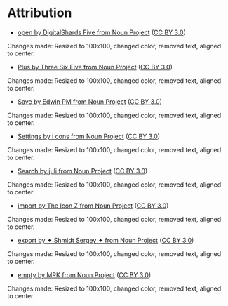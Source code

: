 # Attribution

- [open by DigitalShards Five from Noun Project](https://thenounproject.com/icon/open-1904155/) ([CC BY 3.0](https://creativecommons.org/licenses/by/3.0/))

 Changes made: Resized to 100x100, changed color, removed text, aligned to
 center.

- [Plus by Three Six Five from Noun Project](https://thenounproject.com/icon/plus-2048207/) ([CC BY 3.0](https://creativecommons.org/licenses/by/3.0/))

 Changes made: Resized to 100x100, changed color, removed text, aligned to
 center.

- [Save by Edwin PM from Noun Project](https://thenounproject.com/icon/save-1031851/) ([CC BY 3.0](https://creativecommons.org/licenses/by/3.0/))

 Changes made: Resized to 100x100, changed color, removed text, aligned to
 center.

- [Settings by i cons from Noun Project](https://thenounproject.com/icon/settings-2650523/) ([CC BY 3.0](https://creativecommons.org/licenses/by/3.0/))

 Changes made: Resized to 100x100, changed color, removed text, aligned to
 center.

- [Search by juli from Noun Project](https://thenounproject.com/icon/search-875352/) ([CC BY 3.0](https://creativecommons.org/licenses/by/3.0/))

 Changes made: Resized to 100x100, changed color, removed text, aligned to
 center.

- [import by The Icon Z from Noun Project](https://thenounproject.com/icon/import-3323719/) ([CC BY 3.0](https://creativecommons.org/licenses/by/3.0/))

 Changes made: Resized to 100x100, changed color, removed text, aligned to
 center.

- [export by ✦ Shmidt Sergey ✦ from Noun Project](https://thenounproject.com/icon/export-534720/) ([CC BY 3.0](https://creativecommons.org/licenses/by/3.0/))

 Changes made: Resized to 100x100, changed color, removed text, aligned to
 center.

- [empty by MRK from Noun Project](https://thenounproject.com/icon/empty-2443778/) ([CC BY 3.0](https://creativecommons.org/licenses/by/3.0/))

 Changes made: Resized to 100x100, changed color, removed text, aligned to
 center.